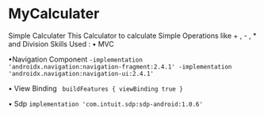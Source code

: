 # MyCalculater
Simple Calculater
This Calculator to calculate Simple Operations like + , - , * and Division 
Skills Used :
• MVC

•Navigation Component
` -implementation 'androidx.navigation:navigation-fragment:2.4.1'
  -implementation 'androidx.navigation:navigation-ui:2.4.1' `

• View Binding
 `  buildFeatures {
    viewBinding true
     } `
        
• Sdp
    `implementation 'com.intuit.sdp:sdp-android:1.0.6' `
